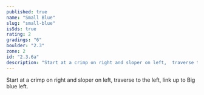 ```yaml
---
published: true
name: "Small Blue"
slug: "small-blue"
isSds: true
rating: 2
gradings: "6"
boulder: "2.3"
zone: 2
id: "2.3.6a"
description: "Start at a crimp on right and sloper on left,  traverse to the left, link up to Big blue left."
---
```


Start at a crimp on right and sloper on left,  traverse to the left, link up to Big blue left.

